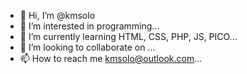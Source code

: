 - 👋 Hi, I’m @kmsolo
- 👀 I’m interested in programming...
- 🌱 I’m currently learning HTML, CSS, PHP, JS, PICO...
- 💞️ I’m looking to collaborate on ...
- 📫 How to reach me kmsolo@outlook.com...

<!---
kmsolo/kmsolo is a ✨ special ✨ repository because its `README.md` (this file) appears on your GitHub profile.
You can click the Preview link to take a look at your changes.
--->
